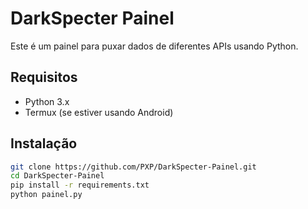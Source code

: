 # DarkSpecter Painel

Este é um painel para puxar dados de diferentes APIs usando Python.

## Requisitos

- Python 3.x
- Termux (se estiver usando Android)

## Instalação

   ```bash
   git clone https://github.com/PXP/DarkSpecter-Painel.git
   cd DarkSpecter-Painel
   pip install -r requirements.txt
   python painel.py

